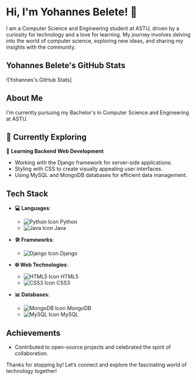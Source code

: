 # Hi, I'm Yohannes Belete! 👋

I am a Computer Science and Engineering student at ASTU, driven by a curiosity for technology and a love for learning. My journey involves delving into the world of computer science, exploring new ideas, and sharing my insights with the community.

## Yohannes Belete's GitHub Stats
![Yohannes's GitHub Stats]

## About Me
I'm currently pursuing my Bachelor's in Computer Science and Engineering at ASTU.

## 🌱 Currently Exploring
🚀 **Learning Backend Web Development**
- Working with the Django framework for server-side applications.
- Styling with CSS to create visually appealing user interfaces.
- Using MySQL and MongoDB databases for efficient data management.

## Tech Stack
- **💻 Languages**: 
  - ![Python Icon](https://upload.wikimedia.org/wikipedia/commons/c/c3/Python-logo-notext.svg) Python
  - ![Java Icon](https://upload.wikimedia.org/wikipedia/en/3/30/Java_logo_and_wordmark.svg) Java

- **🛠️ Frameworks**: 
  - ![Django Icon](https://www.djangoproject.com/m/img/logos/django-logo-negative.png) Django

- **🌐 Web Technologies**: 
  - ![HTML5 Icon](https://upload.wikimedia.org/wikipedia/commons/6/61/HTML5_logo_and_wordmark.svg) HTML5
  - ![CSS3 Icon](https://upload.wikimedia.org/wikipedia/commons/d/d5/CSS3_logo_and_wordmark.svg) CSS3

- **📊 Databases**: 
  - ![MongoDB Icon](https://upload.wikimedia.org/wikipedia/commons/9/5a/MongoDB_Logo.svg) MongoDB
  - ![MySQL Icon](https://upload.wikimedia.org/wikipedia/en/0/00/MySQL_logo.png) MySQL

## Achievements
- Contributed to open-source projects and celebrated the spirit of collaboration.

Thanks for stopping by! Let’s connect and explore the fascinating world of technology together!
